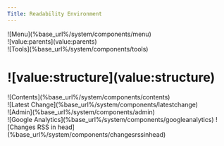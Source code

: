 ```yaml
---
Title: Readability Environment
---
```


<script src="http://www.iam.unibe.ch/~akuhn/readability.js"></script>
<div id="myContainer" class="container">
  <div id="myHeader" class="header column last">
    <div id="myMenu" class="menu column last">![Menu](%base_url%/system/components/menu)</div>
    <div id="myBreadcrumb" class="breadcrumb footnote column right last">![value:parents](value:parents)</div>
    <div id="myTool" class="tool column last">![Tools](%base_url%/system/components/tools)</div>
  </div>
  <div id="myColumn" class="column last mainbody">
    <h1 class="heading">![value:structure](value:structure)</h1>
    <div id="myContents" class="contents column">![Contents](%base_url%/system/components/contents)</div>
  </div>
  <div id="myFootnote" class="footnote">![Latest Change](%base_url%/system/components/latestchange)</div>
  ![Admin](%base_url%/system/components/admin)
</div>
![Google Analytics](%base_url%/system/components/googleanalytics)
![Changes RSS in head](%base_url%/system/components/changesrssinhead)
